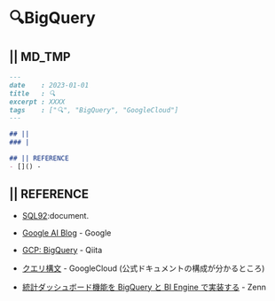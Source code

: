 # 🔍BigQuery
## || MD_TMP
```markdown
---
date    : 2023-01-01
title   : 🔍 
excerpt : XXXX
tags    : ["🔍", "BigQuery", "GoogleCloud"]
---

## || 
### |

## || REFERENCE
- []() -
```


## || REFERENCE
+ [SQL92](http://www.contrib.andrew.cmu.edu/~shadow/sql/sql1992.txt):document.
+ [Google AI Blog](https://ai.googleblog.com/) - Google
+ [GCP: BigQuery](https://qiita.com/ieiringoo/items/fd911b3f80ba83cfbda1) - Qiita

+ [クエリ構文](https://cloud.google.com/bigquery/docs/reference/standard-sql/query-syntax?hl=ja) - GoogleCloud (公式ドキュメントの構成が分かるところ)
+ [統計ダッシュボード機能を BigQuery と BI Engine で実装する](https://zenn.dev/team_zenn/articles/zenn-stats-with-google-cloud-bigquery) - Zenn
